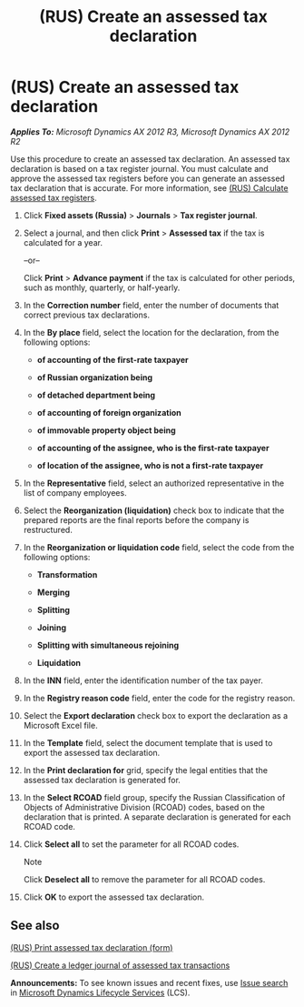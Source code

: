 ﻿---
title: (RUS) Create an assessed tax declaration
TOCTitle: (RUS) Create an assessed tax declaration
ms:assetid: 09c73f3b-db8f-4e69-bf0e-285345d4df1c
ms:mtpsurl: https://technet.microsoft.com/en-us/library/JJ711371(v=AX.60)
ms:contentKeyID: 49387190
ms.date: 04/18/2014
mtps_version: v=AX.60
f1_keywords:
- (RUS)
- Russia
- assessed tax
---

# (RUS) Create an assessed tax declaration 


_**Applies To:** Microsoft Dynamics AX 2012 R3, Microsoft Dynamics AX 2012 R2_

Use this procedure to create an assessed tax declaration. An assessed tax declaration is based on a tax register journal. You must calculate and approve the assessed tax registers before you can generate an assessed tax declaration that is accurate. For more information, see [(RUS) Calculate assessed tax registers](rus-calculate-assessed-tax-registers.md).

1.  Click **Fixed assets (Russia)** \> **Journals** \> **Tax register journal**.

2.  Select a journal, and then click **Print** \> **Assessed tax** if the tax is calculated for a year.
    
    –or–
    
    Click **Print** \> **Advance payment** if the tax is calculated for other periods, such as monthly, quarterly, or half-yearly.

3.  In the **Correction number** field, enter the number of documents that correct previous tax declarations.

4.  In the **By place** field, select the location for the declaration, from the following options:
    
      - **of accounting of the first-rate taxpayer**
    
      - **of Russian organization being**
    
      - **of detached department being**
    
      - **of accounting of foreign organization**
    
      - **of immovable property object being**
    
      - **of accounting of the assignee, who is the first-rate taxpayer**
    
      - **of location of the assignee, who is not a first-rate taxpayer**

5.  In the **Representative** field, select an authorized representative in the list of company employees.

6.  Select the **Reorganization (liquidation)** check box to indicate that the prepared reports are the final reports before the company is restructured.

7.  In the **Reorganization or liquidation code** field, select the code from the following options:
    
      - **Transformation**
    
      - **Merging**
    
      - **Splitting**
    
      - **Joining**
    
      - **Splitting with simultaneous rejoining**
    
      - **Liquidation**

8.  In the **INN** field, enter the identification number of the tax payer.

9.  In the **Registry reason code** field, enter the code for the registry reason.

10. Select the **Export declaration** check box to export the declaration as a Microsoft Excel file.

11. In the **Template** field, select the document template that is used to export the assessed tax declaration.

12. In the **Print declaration for** grid, specify the legal entities that the assessed tax declaration is generated for.

13. In the **Select RCOAD** field group, specify the Russian Classification of Objects of Administrative Division (RCOAD) codes, based on the declaration that is printed. A separate declaration is generated for each RCOAD code.

14. Click **Select all** to set the parameter for all RCOAD codes.
    

    > [!NOTE]
    > <P>Click <STRONG>Deselect all</STRONG> to remove the parameter for all RCOAD codes.</P>



15. Click **OK** to export the assessed tax declaration.

## See also

[(RUS) Print assessed tax declaration (form)](https://technet.microsoft.com/en-us/library/jj711475\(v=ax.60\))

[(RUS) Create a ledger journal of assessed tax transactions](rus-create-a-ledger-journal-of-assessed-tax-transactions.md)

  
**Announcements:** To see known issues and recent fixes, use [Issue search](http://go.microsoft.com/fwlink/?linkid=389258) in [Microsoft Dynamics Lifecycle Services](http://go.microsoft.com/fwlink/?linkid=306505) (LCS).

